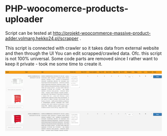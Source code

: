 # PHP-woocomerce-products-uploader

Script can be tested at http://projekt-woocommerce-massive-product-adder.volmarg.hekko24.pl/scrapper .

This script is connected with crawler so it takes data from external website and then through the UI You can edit scrapped/crawled data. Ofc. this script is not 100% universal. Some code parts are removed since I rather want to keep it private - took me some time to create it.

![alt text](https://github.com/Volmarg/PHP-woocomerce-products-uploader/blob/master/12.png?raw=true)
